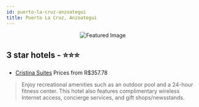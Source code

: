 ```yaml
---
id: puerto-la-cruz-anzoategui
title: Puerto La Cruz, Anzoategui
---
```


<center><img src="https://i.travelapi.com/hotels/8000000/7090000/7083500/7083455/6f0b857f_z.jpg" alt="Featured Image" /></center>


##  3 star hotels - ⭐️⭐️⭐️

-    [Cristina Suites](https://us.hurb.com/br/hotels/puerto-la-cruz/cristina-suites-JNP-JP263553?cmp=18055) Prices from R$357.78
   > Enjoy recreational amenities such as an outdoor pool and a 24-hour fitness center. This hotel also features complimentary wireless Internet access, concierge services, and gift shops/newsstands.
